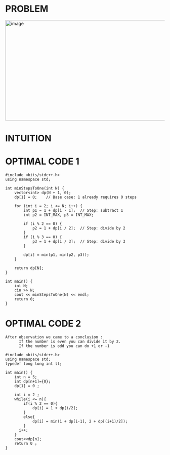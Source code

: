 # PROBLEM
<img width="1070" height="317" alt="image" src="https://github.com/user-attachments/assets/64dff14d-4293-4b18-90a0-f810756d81f3" />

# INTUITION


# OPTIMAL CODE 1
```
#include <bits/stdc++.h>
using namespace std;

int minStepsToOne(int N) {
    vector<int> dp(N + 1, 0);
    dp[1] = 0;    // Base case: 1 already requires 0 steps
    
    for (int i = 2; i <= N; i++) {
        int p1 = 1 + dp[i - 1];  // Step: subtract 1
        int p2 = INT_MAX, p3 = INT_MAX;
        
        if (i % 2 == 0) {
            p2 = 1 + dp[i / 2];  // Step: divide by 2
        }
        if (i % 3 == 0) {
            p3 = 1 + dp[i / 3];  // Step: divide by 3
        }
        
        dp[i] = min(p1, min(p2, p3));
    }
    
    return dp[N];
}

int main() {
    int N;
    cin >> N;
    cout << minStepsToOne(N) << endl;
    return 0;
}

```


# OPTIMAL CODE 2
```
After observation we came to a conclusion :
      If the number is even you can divide it by 2. 
      If the number is odd you can do +1 or -1 
```
```
#include <bits/stdc++.h>
using namespace std;
typedef long long int ll;

int main() {
    int n = 5;
    int dp[n+1]={0};
    dp[1] = 0 ; 

    int i = 2 ; 
    while(i <= n){    	
    	if(i % 2 == 0){
    		dp[i] = 1 + dp[i/2];
    	}
    	else{	
    		dp[i] = min(1 + dp[i-1], 2 + dp[(i+1)/2]);
    	}
      i++;
    }
    cout<<dp[n];
    return 0 ; 
}
```
